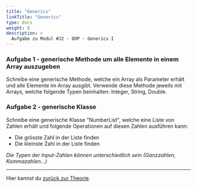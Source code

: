 ```yaml
---
title: "Generics"
linkTitle: "Generics"
type: docs
weight: 8
description: >
  Aufgabe zu Modul #J2 - OOP - Generics I
---
```


### Aufgabe 1 - generische Methode um alle Elemente in einem Array auszugeben
Schreibe eine generische Methode, welche ein Array als Parameter erhält und alle Elemente 
im Array ausgibt.
Verwende diese Methode jeweils mit Arrays, welche folgende Typen beinhalten: Integer, String, Double.

### Aufgabe 2 - generische Klasse
Schreibe eine generische Klasse "NumberList", welche eine Liste von Zahlen erhält und folgende 
Operationen auf diesen Zahlen ausführen kann:
- Die grösste Zahl in der Liste finden
- Die kleinste Zahl in der Liste finden

*Die Typen der Input-Zahlen können unterschiedlich sein (Ganzzahlen, Kommazahlen...)*

---
Hier kannst du [zurück zur Theorie](../../../../docs/java/j2-oop/12-java-generics).